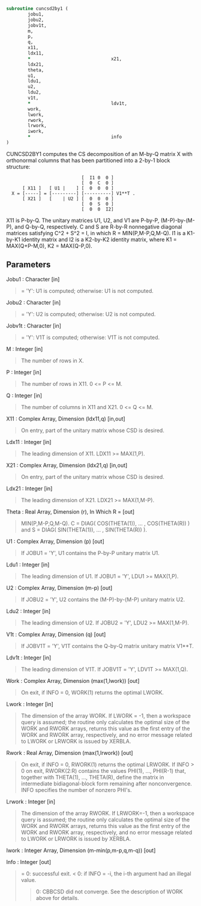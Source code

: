 ```fortran
subroutine cuncsd2by1 (
		jobu1,
		jobu2,
		jobv1t,
		m,
		p,
		q,
		x11,
		ldx11,
		*                              x21,
		ldx21,
		theta,
		u1,
		ldu1,
		u2,
		ldu2,
		v1t,
		*                              ldv1t,
		work,
		lwork,
		rwork,
		lrwork,
		iwork,
		*                              info
)
```

 CUNCSD2BY1 computes the CS decomposition of an M-by-Q matrix X with
 orthonormal columns that has been partitioned into a 2-by-1 block
 structure:

                                [  I1 0  0 ]
                                [  0  C  0 ]
          [ X11 ]   [ U1 |    ] [  0  0  0 ]
      X = [-----] = [---------] [----------] V1**T .
          [ X21 ]   [    | U2 ] [  0  0  0 ]
                                [  0  S  0 ]
                                [  0  0  I2]

 X11 is P-by-Q. The unitary matrices U1, U2, and V1 are P-by-P,
 (M-P)-by-(M-P), and Q-by-Q, respectively. C and S are R-by-R
 nonnegative diagonal matrices satisfying C^2 + S^2 = I, in which
 R = MIN(P,M-P,Q,M-Q). I1 is a K1-by-K1 identity matrix and I2 is a
 K2-by-K2 identity matrix, where K1 = MAX(Q+P-M,0), K2 = MAX(Q-P,0).


## Parameters
Jobu1 : Character [in]
> = 'Y':      U1 is computed;
> otherwise:  U1 is not computed.

Jobu2 : Character [in]
> = 'Y':      U2 is computed;
> otherwise:  U2 is not computed.

Jobv1t : Character [in]
> = 'Y':      V1T is computed;
> otherwise:  V1T is not computed.

M : Integer [in]
> The number of rows in X.

P : Integer [in]
> The number of rows in X11. 0 <= P <= M.

Q : Integer [in]
> The number of columns in X11 and X21. 0 <= Q <= M.

X11 : Complex Array, Dimension (ldx11,q) [in,out]
> On entry, part of the unitary matrix whose CSD is desired.

Ldx11 : Integer [in]
> The leading dimension of X11. LDX11 >= MAX(1,P).

X21 : Complex Array, Dimension (ldx21,q) [in,out]
> On entry, part of the unitary matrix whose CSD is desired.

Ldx21 : Integer [in]
> The leading dimension of X21. LDX21 >= MAX(1,M-P).

Theta : Real Array, Dimension (r), In Which R = [out]
> MIN(P,M-P,Q,M-Q).
> C = DIAG( COS(THETA(1)), ... , COS(THETA(R)) ) and
> S = DIAG( SIN(THETA(1)), ... , SIN(THETA(R)) ).

U1 : Complex Array, Dimension (p) [out]
> If JOBU1 = 'Y', U1 contains the P-by-P unitary matrix U1.

Ldu1 : Integer [in]
> The leading dimension of U1. If JOBU1 = 'Y', LDU1 >=
> MAX(1,P).

U2 : Complex Array, Dimension (m-p) [out]
> If JOBU2 = 'Y', U2 contains the (M-P)-by-(M-P) unitary
> matrix U2.

Ldu2 : Integer [in]
> The leading dimension of U2. If JOBU2 = 'Y', LDU2 >=
> MAX(1,M-P).

V1t : Complex Array, Dimension (q) [out]
> If JOBV1T = 'Y', V1T contains the Q-by-Q matrix unitary
> matrix V1**T.

Ldv1t : Integer [in]
> The leading dimension of V1T. If JOBV1T = 'Y', LDV1T >=
> MAX(1,Q).

Work : Complex Array, Dimension (max(1,lwork)) [out]
> On exit, if INFO = 0, WORK(1) returns the optimal LWORK.

Lwork : Integer [in]
> The dimension of the array WORK.
> If LWORK = -1, then a workspace query is assumed; the routine
> only calculates the optimal size of the WORK and RWORK
> arrays, returns this value as the first entry of the WORK
> and RWORK array, respectively, and no error message related
> to LWORK or LRWORK is issued by XERBLA.

Rwork : Real Array, Dimension (max(1,lrwork)) [out]
> On exit, if INFO = 0, RWORK(1) returns the optimal LRWORK.
> If INFO > 0 on exit, RWORK(2:R) contains the values PHI(1),
> ..., PHI(R-1) that, together with THETA(1), ..., THETA(R),
> define the matrix in intermediate bidiagonal-block form
> remaining after nonconvergence. INFO specifies the number
> of nonzero PHI's.

Lrwork : Integer [in]
> The dimension of the array RWORK.
> If LRWORK=-1, then a workspace query is assumed; the routine
> only calculates the optimal size of the WORK and RWORK
> arrays, returns this value as the first entry of the WORK
> and RWORK array, respectively, and no error message related
> to LWORK or LRWORK is issued by XERBLA.

Iwork : Integer Array, Dimension (m-min(p,m-p,q,m-q)) [out]

Info : Integer [out]
> = 0:  successful exit.
> < 0:  if INFO = -i, the i-th argument had an illegal value.
> > 0:  CBBCSD did not converge. See the description of WORK
> above for details.

